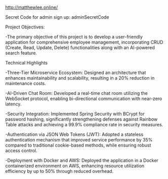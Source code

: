 http://matthewlee.online/

Secret Code for admin sign up: adminSecretCode

Project Objectives:

-The primary objective of this project is to develop a user-friendly application for comprehensive employee management, incorporating CRUD (Create, Read, Update, Delete) functionalities along with an AI-powered search feature.

Technical Highlights

-Three-Tier Microservice Ecosystem: Designed an architecture that enhances maintainability and scalability, resulting in a 20% reduction in maintenance costs.

-AI-Driven Chat Room: Developed a real-time chat room utilizing the WebSocket protocol, enabling bi-directional communication with near-zero latency.

-Security Integration: Implemented Spring Security with BCrypt for password hashing, significantly strengthening defenses against Rainbow Table attacks and achieving a 99.9% compliance rate in security measures.

-Authentication via JSON Web Tokens (JWT): Adopted a stateless authentication mechanism that improved service performance by 35% compared to traditional cookie-based methods, while ensuring robust access control.

-Deployment with Docker and AWS: Deployed the application in a Docker containerized environment on AWS, enhancing resource utilization efficiency by up to 50% through reduced overhead.

